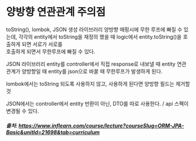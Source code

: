# 양방향 연관관계 주의점


toString(), lombok, JSON 생성 라이브러리
 양방향 매핑시에 무한 루프에 빠질 수 있는데,
각각의 entity에서 toString을 재정의 했을 때 logic에서 entity.toString()을 호출하게 되면 서로가 서로를    
호출하게 되면서 무한루프에 빠질 수 있다.

JSON 라이브러리
entity를 controller에서 직접 response로 내보낼 때 entity 연관관계가  양방향일 때 entity를 json으로 바꿀 때 무한루프가 발생하게 된다.

lombok에서는 toString 되도록 사용하지 않고, 사용하게 된다면 양방향 필드는 제거할 것

JSON에서는 controller에서 entity 반환이 아닌, DTO를 따로 사용한다. / api 스펙이 변경될 수 있다. 

##### 출처: https://www.inflearn.com/course/lecture?courseSlug=ORM-JPA-Basic&unitId=21698&tab=curriculum
